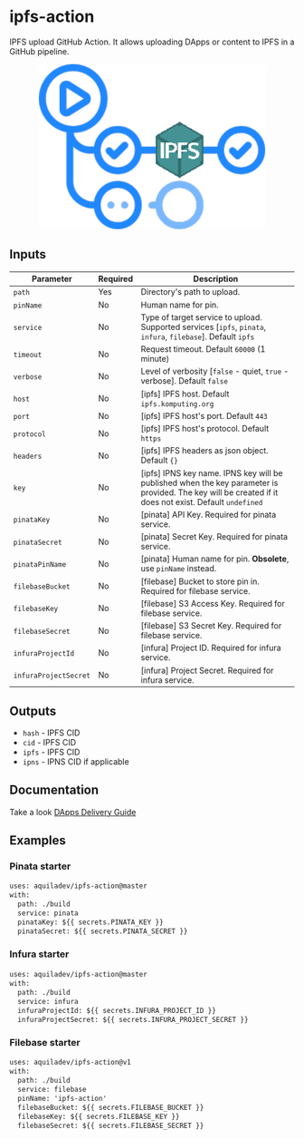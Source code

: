 # ipfs-action
IPFS upload GitHub Action. It allows uploading DApps or content to IPFS in a GitHub pipeline.

<p align="center">
  <img width="400" src="assets/ipfs-action.png" alt="ipfs action">
</p>

## Inputs
Parameter             |Required |Description
---                   |---      |---
`path`                |Yes      |Directory's path to upload.
`pinName`             |No       |Human name for pin.
`service`             |No       |Type of target service to upload. Supported services [`ipfs`, `pinata`, `infura`, `filebase`]. Default `ipfs`
`timeout`             |No       |Request timeout. Default `60000` (1 minute)
`verbose`             |No       |Level of verbosity [`false` - quiet, `true` - verbose]. Default `false`
`host`                |No       |[ipfs] IPFS host. Default `ipfs.komputing.org`
`port`                |No       |[ipfs] IPFS host's port. Default `443`
`protocol`            |No       |[ipfs] IPFS host's protocol. Default `https`
`headers`             |No       |[ipfs] IPFS headers as json object. Default `{}`
`key`                 |No       |[ipfs] IPNS key name. IPNS key will be published when the key parameter is provided. The key will be created if it does not exist. Default `undefined`
`pinataKey`           |No       |[pinata] API Key. Required for pinata service.
`pinataSecret`        |No       |[pinata] Secret Key. Required for pinata service.
`pinataPinName`       |No       |[pinata] Human name for pin. **Obsolete**, use `pinName` instead.
`filebaseBucket`      |No       |[filebase] Bucket to store pin in. Required for filebase service.
`filebaseKey`         |No       |[filebase] S3 Access Key. Required for filebase service.
`filebaseSecret`      |No       |[filebase] S3 Secret Key. Required for filebase service.
`infuraProjectId`     |No       |[infura] Project ID. Required for infura service.
`infuraProjectSecret` |No       |[infura] Project Secret. Required for infura service.
## Outputs

- `hash` - IPFS CID
- `cid` - IPFS CID
- `ipfs` - IPFS CID
- `ipns` - IPNS CID if applicable

## Documentation
Take a look [DApps Delivery Guide](https://dapps-delivery-guide.readthedocs.io/)

## Examples

<!-- 
### IPFS starter
```
uses: aquiladev/ipfs-action@master
with:
  path: ./
```

### IPFS with output and params
```
uses: aquiladev/ipfs-action@master
id: ipfs
with:
  path: ./build
  host: ipfs.io
  port: 5001
  protocol: https
  timeout: 180000
  verbose: true
```
-->

### Pinata starter
```
uses: aquiladev/ipfs-action@master
with:
  path: ./build
  service: pinata
  pinataKey: ${{ secrets.PINATA_KEY }}
  pinataSecret: ${{ secrets.PINATA_SECRET }}
```

### Infura starter
```
uses: aquiladev/ipfs-action@master
with:
  path: ./build
  service: infura
  infuraProjectId: ${{ secrets.INFURA_PROJECT_ID }}
  infuraProjectSecret: ${{ secrets.INFURA_PROJECT_SECRET }}
```

### Filebase starter
```
uses: aquiladev/ipfs-action@v1
with:
  path: ./build
  service: filebase
  pinName: 'ipfs-action'
  filebaseBucket: ${{ secrets.FILEBASE_BUCKET }}
  filebaseKey: ${{ secrets.FILEBASE_KEY }}
  filebaseSecret: ${{ secrets.FILEBASE_SECRET }}
```
